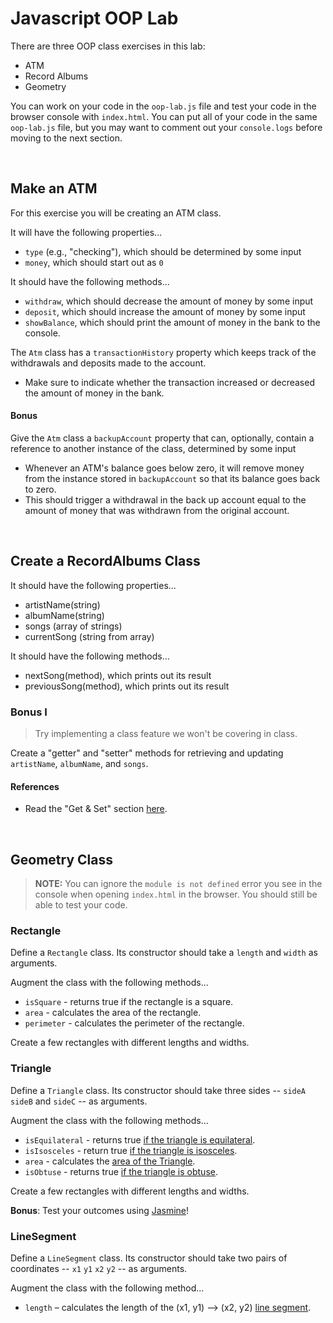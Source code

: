 # Javascript OOP Lab


There are three OOP class exercises in this lab:  

- ATM
- Record Albums
- Geometry

You can work on your code in the `oop-lab.js` file and test your code in the browser console with `index.html`. You can put all of your code in the same `oop-lab.js` file, but you may want to comment out your `console.logs` before moving to the next section.

<br>

## Make an ATM

For this exercise you will be creating an ATM class.

It will have the following properties...
* `type` (e.g., "checking"), which should be determined by some input
* `money`, which should start out as `0`

It should have the following methods...
* `withdraw`, which should decrease the amount of money by some input
* `deposit`, which should increase the amount of money by some input
* `showBalance`, which should print the amount of money in the bank to the console.

The `Atm` class has a `transactionHistory` property which keeps track of the withdrawals and deposits made to the account.

- Make sure to indicate whether the transaction increased or decreased the amount of money in the bank.

#### Bonus

Give the `Atm` class a `backupAccount` property that can, optionally, contain a reference to another instance of the class, determined by some input

- Whenever an ATM's balance goes below zero, it will remove money from the instance stored in `backupAccount` so that its balance goes back to zero.
- This should trigger a withdrawal in the back up account equal to the amount of money that was withdrawn from the original account.

<br>


## Create a RecordAlbums Class

It should have the following properties...

- artistName(string)
- albumName(string)
- songs (array of strings)
- currentSong (string from array)

It should have the following methods...

- nextSong(method), which prints out its result
- previousSong(method), which prints out its result

### Bonus I

> Try implementing a class feature we won't be covering in class.

Create a "getter" and "setter" methods for retrieving and updating `artistName`, `albumName`, and `songs`.

#### References

* Read the "Get & Set" section [here](https://coryrylan.com/blog/javascript-es6-class-syntax).


<br>

## Geometry Class

> **NOTE:** You can ignore the `module is not defined` error you see in the console when opening `index.html` in the browser. You should still be able to test your code.

### Rectangle

Define a `Rectangle` class. Its constructor should take a `length` and `width` as arguments.

Augment the class with the following methods...
* `isSquare` - returns true if the rectangle is a square.
* `area` - calculates the area of the rectangle.
* `perimeter` - calculates the perimeter of the rectangle.

Create a few rectangles with different lengths and widths.


### Triangle

Define a `Triangle` class. Its constructor should take three sides -- `sideA` `sideB` and `sideC` -- as arguments.

Augment the class with the following methods...
* `isEquilateral` - returns true [if the triangle is equilateral](http://en.wikipedia.org/wiki/Equilateral_triangle).
* `isIsosceles` - return true [if the triangle is isosceles](http://en.wikipedia.org/wiki/Isosceles_triangle#By_relative_lengths_of_sides).
* `area` - calculates the [area of the Triangle](http://en.wikipedia.org/wiki/Heron%27s_formula).
* `isObtuse` - returns true [if the triangle is obtuse](http://en.wikipedia.org/wiki/Isosceles_triangle#By_internal_angles).

Create a few rectangles with different lengths and widths.

**Bonus**: Test your outcomes using [Jasmine](https://github.com/ga-wdi-lessons/js-jasmine)!


### LineSegment

Define a `LineSegment` class. Its constructor should take two pairs of coordinates -- `x1` `y1` `x2` `y2` -- as arguments.

Augment the class with the following method...
* `length` – calculates the length of the (x1, y1) --> (x2, y2) [line segment](http://en.wikipedia.org/wiki/Pythagorean_theorem).

